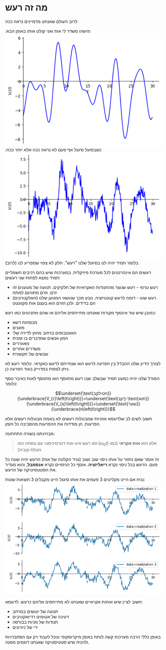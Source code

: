 # מה זה רעש

לרוב העולם שאנחנו מדמיינים נראה ככה

מישהו משדר לי אות ואני קולט אותו באופן הבא:
![clean_signal.png](images/clean_signal.png)
כשבפועל סיגנל אף פעם לא נראה ככה אלא יותר ככה:
![noisy_signal.png](images/noisy_signal.png)
כלומר תמיד יהיה לנו בסיגנל שלנו "רעש". חלק לא צפוי שמפריע לנו (לרוב).

רעשים הם אינהרנטים לכל מערכת פיזיקלית. במערכות שיש בהם רכיבים חשמליים
תמיד נמצא לפחות שני רעשים:
* רעש טרמי - רעש שנוצר מהתנודות האקראיות של חלקיקים. תנועה של מטענים זה זרם. וזרם מתורגם למתח
* רעש שוט - דומה לרעש קוונטיזציה. נובע מכך שנושאי המטען שלנו (האלקטרונים) הם בדידים. ולכן הזרם הוא בעצם אות מקוונטט

כמובן שיש עוד אינסוף מקורות שאנחנו מתייחסים אליהם או שהם מתנהגים כמו רעש:
* מכסחות דשא
* מזגנים
* האוטובוסים ברחוב מחוץ לדירה שלי
* המון אנשים שמדברים בו זמנית
* מאווררים
* משדרים אחרים
* שבשים של תקשורת

לצורך הדיון שלנו ההבדל בין הפרעה לרעש הוא שנתייחס לרעש כאקראי. כלומר רעש
לא ניתן לצפות במדוייק בעוד הפרעה כן.

המודל שלנו יהיה כמעט תמיד שבשלב שבו רעש מתווסף הוא מתווסף לאות כאיבר נוסף כלומר:

$$\underset{\text{הטילקב}}{\underbrace{V_{r}\left(t\right)}}=\underset{\text{יקנ}-\text{תוא}}{\underbrace{V_{s}\left(t\right)}}+\underset{\text{שער}}{\underbrace{n\left(t\right)}}$$

חשוב לשים לב שלדוגמא אוזניות שמבטלות רעשים לא באמת מבטלות רעשים אלא הפרעות.
הן מודדות את ההפרעות מהסביבה כל הזמן.

מבחינתנו בשורה התחתונה:

> רעש אינו אות דטרמיניסטי עם נוסחה כמו $\sin\left(\omega_{0}t\right)$
> אלא הוא **אות אקראי** (כמו הטלת קוביה)

זה אומר שאם נחזור על אותו ניסוי שוב ושוב (נגיד הקלטה של אות) הרעש יהיה שונה כל פעם. הרעש בכל ניסוי נקרא **ריאליזציה**.
אוסף כל הניסויים נקרא **אנסמבל**, והוא מגדיר את הסטטסיטיקה של הרעש.

נניח אם היינו מקליטים 3 פעמים את אותו סיגנל היינו מקבלים 3 תוצאות שונות:
![noise_realization.png](images/noise_realization.png)

חשוב לציין שיש אותות אקראיים שאנחנו לא מתייחסים אליהם כרעש. לדוגמא:
* תנועה של יטושים במרחב
* דעיכה של אטומים רדיואקטיבים
* תנודות של מניות בבורסה
* ירי של ניורונים

באופן כללי הרבה מערכות קשה לנתח באופן מיקרוסקופי ונוכל לעבוד רק עם הסתברויות
ולהניח שיש סטטיסטיקה שאנחנו דוגמים ממנה.